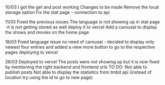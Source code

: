 10/03
I got the get and post working
Changes to be made
Remove the local storage option
Fix the stat page - connection to api

11/03
Fixed the previous issues
The language is not showing up in stat page -it is not getting stored as well
deploy it to vercel
Add a carousal to display the shows and movies on the home page

18/03
Fixed language issue
no need of carousal - decided to display only newest four entries and added a view more button to go to the respective pages
deploying to vercel

26/03
Deployed to vercel
The posts were not showing up but it is now fixed by mentioning the right backend and frontend urls
TO DO:
Not able to publish posts
Not able to display the statistics from tmbd api (instead of location try using the id to go to new page)
